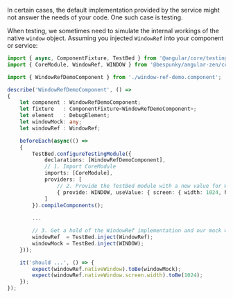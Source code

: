 In certain cases, the default implementation provided by the service might not answer the needs of your code.
One such case is testing.

When testing, we sometimes need to simulate the internal workings of the native `window` object.
Assuming you injected `WindowRef` into your component or service:
```typescript
import { async, ComponentFixture, TestBed } from '@angular/core/testing';
import { CoreModule, WindowRef, WINDOW } from '@bespunky/angular-zen/core';

import { WindowRefDemoComponent } from './window-ref-demo.component';

describe('WindowRefDemoComponent', () =>
{
    let component : WindowRefDemoComponent;
    let fixture   : ComponentFixture<WindowRefDemoComponent>;
    let element   : DebugElement;
    let windowMock: any;
    let windowRef : WindowRef;

    beforeEach(async(() =>
    {
        TestBed.configureTestingModule({
            declarations: [WindowRefDemoComponent],
            // 1. Import CoreModule
            imports: [CoreModule],
            providers: [
                // 2. Provide the TestBed module with a new value for WINDOW
                { provide: WINDOW, useValue: { screen: { width: 1024, height: 768 } } }
            ]
        }).compileComponents();
        
        ...

        // 3. Get a hold of the WindowRef implementation and our mock window object
        windowRef  = TestBed.inject(WindowRef);
        windowMock = TestBed.inject(WINDOW);
    }));

    it('should ...', () => {
        expect(windowRef.nativeWindow).toBe(windowMock);
        expect(windowRef.nativeWindow.screen.width).toBe(1024);
    });
});
```
